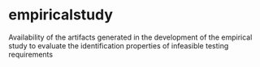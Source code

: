 # empiricalstudy
Availability of the artifacts generated in the development of the empirical study to evaluate the identification properties of infeasible testing requirements
